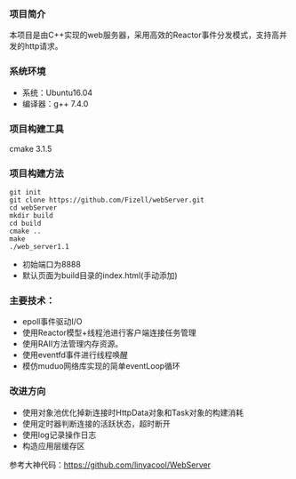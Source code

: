 ### 项目简介

本项目是由C++实现的web服务器，采用高效的Reactor事件分发模式，支持高并发的http请求。

### 系统环境

- 系统：Ubuntu16.04
- 编译器：g++ 7.4.0

### 项目构建工具

cmake 3.1.5

### 项目构建方法

```
git init
git clone https://github.com/Fizell/webServer.git
cd webServer
mkdir build
cd build
cmake ..
make
./web_server1.1
```

- 初始端口为8888
- 默认页面为build目录的index.html(手动添加)

### 主要技术：

- epoll事件驱动I/O
- 使用Reactor模型+线程池进行客户端连接任务管理
- 使用RAII方法管理内存资源。
- 使用eventfd事件进行线程唤醒
- 模仿muduo网络库实现的简单eventLoop循环



### 改进方向

- 使用对象池优化掉新连接时HttpData对象和Task对象的构建消耗
- 使用定时器判断连接的活跃状态，超时断开
- 使用log记录操作日志
- 构造应用层缓存区

参考大神代码：<https://github.com/linyacool/WebServer>
